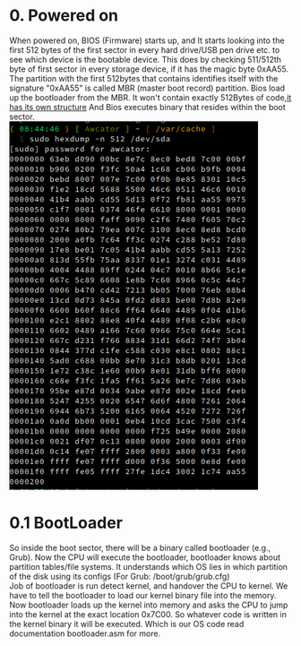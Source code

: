 # 0. Powered on

When powered on, BIOS (Firmware) starts up,
and It starts looking into the first 512 bytes of the first sector in every hard drive/USB pen drive etc.
to see which device is the bootable device.
This does by checking 511/512th byte of first sector in every storage device, if it has the magic byte 0xAA55.
The partition with the first 512bytes that contains identifies itself with the signature "0xAA55"
is called MBR (master boot record) partition.
Bios load up the bootloader from the MBR.
It won't contain exactly 512Bytes of code,[it has its own structure](https://en.wikipedia.org/wiki/Master_boot_record)
And Bios executes binary that resides within the boot sector.<br>
![img.png](images/boot_sector_hexdump.png)

# 0.1 BootLoader

So inside the boot sector, there will be a binary called bootloader (e.g., Grub).
Now the CPU will execute the bootloader, bootloader knows about partition tables/file systems.
It understands which OS lies in which partition of the disk using its configs (For Grub: /boot/grub/grub.cfg) <br>
Job of bootloader is run detect kernel, and handover the CPU to kernel.
We have to tell the bootloader to load our kernel binary file into the memory.
Now bootloader loads up the kernel into memory and asks the CPU to jump into the kernel at the exact location 0x7C00.
So whatever code is written in the kernel binary it will be executed.
Which is our OS code
read documentation bootloader.asm for more.
